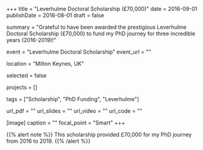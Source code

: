 +++
title = "Leverhulme Doctoral Scholarship (£70,000)"
date = 2016-09-01
publishDate = 2016-08-01
draft = false

summary = "Grateful to have been awarded the prestigious Leverhulme Doctoral Scholarship (£70,000) to fund my PhD journey for three incredible years (2016-2019)!"

event = "Leverhulme Doctoral Scholarship"
event_url = ""

location = "Milton Keynes, UK"

selected = false

projects = []

tags = ["Scholarship", "PhD Funding", "Leverhulme"]

url_pdf = ""
url_slides = ""
url_video = ""
url_code = ""

[image]
  caption = ""
  focal_point = "Smart"
+++

{{% alert note %}}
This scholarship provided £70,000 for my PhD journey from 2016 to 2019.
{{% /alert %}}
